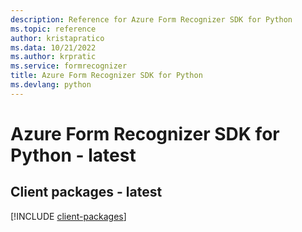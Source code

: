 ```yaml
---
description: Reference for Azure Form Recognizer SDK for Python
ms.topic: reference
author: kristapratico
ms.data: 10/21/2022
ms.author: krpratic
ms.service: formrecognizer
title: Azure Form Recognizer SDK for Python
ms.devlang: python
---
```

# Azure Form Recognizer SDK for Python - latest

## Client packages - latest
[!INCLUDE [client-packages](form-recognizer-client-index.md)]